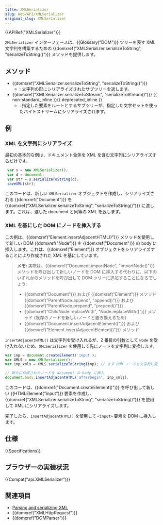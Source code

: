 ```yaml
---
title: XMLSerializer
slug: Web/API/XMLSerializer
original_slug: XMLSerializer
---
```


{{APIRef("XMLSerializer")}}

`XMLSerializer` インターフェースは、{{Glossary("DOM")}} ツリーを表す XML 文字列を構築するための {{domxref("XMLSerializer.serializeToString", "serializeToString()")}} メソッドを提供します。

## メソッド

- {{domxref("XMLSerializer.serializeToString", "serializeToString()")}}
  - : 文字列の形にシリアライズされたサブツリーを返します。
- {{domxref("XMLSerializer.serializeToStream", "serializeToStream()")}} {{ non-standard_inline }}{{ deprecated_inline }}
  - : 指定した要素をルートとするサブツリーが、指定した文字セットを使ったバイトストリームにシリアライズされます。

## 例

### XML を文字列にシリアライズ

最初の基本的な例は、ドキュメント全体を XML を含む文字列にシリアライズするだけです。

```js
 var s = new XMLSerializer();
 var d = document;
 var str = s.serializeToString(d);
 saveXML(str);
```

このコードは、新しい `XMLSerializer` オブジェクトを作成し、シリアライズされる {{domxref("Document")}} を {{domxref("XMLSerializer.serializeToString", "serializeToString()")}} に渡します。これは、渡した document と同等の XML を返します。

### XML を基にした DOM にノードを挿入する

この例は、{{domxref("Element.insertAdjacentHTML()")}} メソッドを使用して新しい DOM {{domxref("Node")}} を {{domxref("Document")}} の body に挿入します。これは、{{domxref("Element")}} オブジェクトをシリアライズすることにより作成された XML を基にしています。

> **メモ:** 実際は、{{domxref("Document.importNode", "importNode()")}} メソッドを呼び出して新しいノードを DOM に挿入する代わりに、以下のいずれかのメソッドを呼び出して DOM ツリーに追加することになるでしょう:
>
> - {{domxref("Document")}} および {{domxref("Element")}} メソッド {{domxref("ParentNode.append", "append()")}} および {{domxref("ParentNode.prepend", "prepend()")}}
> - {{domxref("ChildNode.replaceWith", "Node.replaceWith()")}} メソッド (既存のノードを新しいノードと置き換えるため)
> - {{domxref("Document.insertAdjacentElement()")}} および {{domxref("Element.insertAdjacentElement()")}} メソッド

`insertAdjacentHTML()` は文字列を受け入れるが、2 番目の引数として `Node` を受け入れないため、`XMLSerializer` を使用して先にノードを文字列に変換します。

```js
var inp = document.createElement('input');
var XMLS = new XMLSerializer();
var inp_xmls = XMLS.serializeToString(inp); // まず DOM ノードを文字列に変換

// 新たに作成されたノードを document の body に挿入
document.body.insertAdjacentHTML('afterbegin', inp_xmls);
```

このコードは、{{domxref("Document.createElement()")}} を呼び出して新しい {{HTMLElement("input")}} 要素を作成し、{{domxref("XMLSerializer.serializeToString", "serializeToString()")}} を使用して XML にシリアライズします。

完了したら、`insertAdjacentHTML()` を使用して `<input>` 要素を DOM に挿入します。

## 仕様

{{Specifications}}

## ブラウザーの実装状況

{{Compat("api.XMLSerializer")}}

## 関連項目

- [Parsing and serializing XML](/ja/Parsing_and_serializing_XML)
- {{domxref("XMLHttpRequest")}}
- {{domxref("DOMParser")}}

